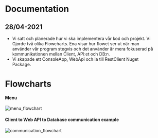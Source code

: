 # Documentation

## 28/04-2021

* Vi satt och planerade hur vi ska implementera vår kod och projekt. Vi Gjorde två olika Flowcharts.
Ena visar hur flowet ser ut när man använder vår program stegvis och det använder är mera 
fokuserad på kommunikationen mellan Client, API:et och DB:n.
* Vi skapade ett ConsoleApp, WebApi och la till RestClient Nuget Package.

# Flowcharts
#### Menu
![menu_flowchart](https://i.imgur.com/H6mORe0.png)

#### Client to Web API to Database communication example
![communication_flowchart](https://i.imgur.com/SJ3ecNW.png)
